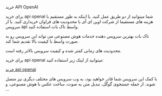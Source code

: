 خرید API OpenAI

برای خرید api openai شما میتوانید از دو طریق عمل کنید. یا اینکه به طور مستقیم با هزینه های مستقیما از شرکت اوپن ای آی با محدودیت های فراوان خریداری کنید. یا از سرویس api واسط تاک بات استفاده کنید.

تاک بات بهترین سرویس دهنده خدمات هوش مصنوعی می تواند این سرویس رو به صورت واسط با کیفیت بالا تقدیم شما کند. 

محدودیت های زمانی کمتر شده و کیفیت سرویس بالاتر رفته است.

برای خرید api openai میتوانید از لینک زیر استفاده کنید:

[خرید api openai](https://talkbot.ir/api-dcumentation)

با کمک این سرویس شما قادر خواهید بود، به وب سرویس های مختلف دیگری نیز متصل شوید. از جمله جستجوی گوگل، تبدیل متن به صوت، ساخت عکس با هوش مصنوعی، و ...
